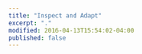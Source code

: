 ```yaml
---
title: "Inspect and Adapt"
excerpt: "."
modified: 2016-04-13T15:54:02-04:00
published: false
---
```


